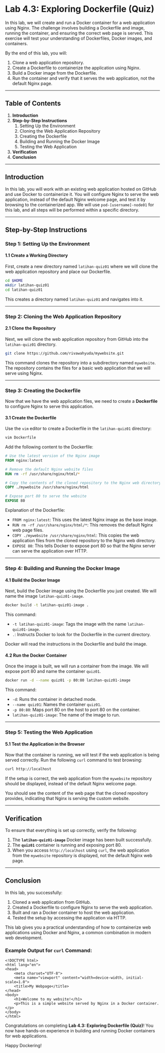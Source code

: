 # Lab 4.3: Exploring Dockerfile (Quiz)

In this lab, we will create and run a Docker container for a web application using Nginx. The challenge involves building a Dockerfile and image, running the container, and ensuring the correct web page is served. This exercise will test your understanding of Dockerfiles, Docker images, and containers.

By the end of this lab, you will:
1. Clone a web application repository.
2. Create a Dockerfile to containerize the application using Nginx.
3. Build a Docker image from the Dockerfile.
4. Run the container and verify that it serves the web application, not the default Nginx page.

---

## Table of Contents
1. **Introduction**
2. **Step-by-Step Instructions**
    1. Setting Up the Environment
    2. Cloning the Web Application Repository
    3. Creating the Dockerfile
    4. Building and Running the Docker Image
    5. Testing the Web Application
3. **Verification**
4. **Conclusion**

---

## Introduction

In this lab, you will work with an existing web application hosted on GitHub and use Docker to containerize it. You will configure Nginx to serve the web application, instead of the default Nginx welcome page, and test it by browsing to the containerized app. We will use `pod-[username]-node01` for this lab, and all steps will be performed within a specific directory.

---

## Step-by-Step Instructions

### Step 1: Setting Up the Environment

#### 1.1 Create a Working Directory

First, create a new directory named `latihan-quiz01` where we will clone the web application repository and place our Dockerfile.

```bash
cd $HOME
mkdir latihan-quiz01
cd latihan-quiz01
```

This creates a directory named `latihan-quiz01` and navigates into it.

---

### Step 2: Cloning the Web Application Repository

#### 2.1 Clone the Repository

Next, we will clone the web application repository from GitHub into the `latihan-quiz01` directory.

```bash
git clone https://github.com/rivawahyuda/mywebsite.git
```

This command clones the repository into a subdirectory named `mywebsite`. The repository contains the files for a basic web application that we will serve using Nginx.

---

### Step 3: Creating the Dockerfile

Now that we have the web application files, we need to create a **Dockerfile** to configure Nginx to serve this application.

#### 3.1 Create the Dockerfile

Use the `vim` editor to create a Dockerfile in the `latihan-quiz01` directory:

```bash
vim Dockerfile
```

Add the following content to the Dockerfile:

```Dockerfile
# Use the latest version of the Nginx image
FROM nginx:latest

# Remove the default Nginx website files
RUN rm -rf /usr/share/nginx/html/*

# Copy the contents of the cloned repository to the Nginx web directory
COPY ./mywebsite /usr/share/nginx/html

# Expose port 80 to serve the website
EXPOSE 80
```

Explanation of the Dockerfile:
- `FROM nginx:latest`: This uses the latest Nginx image as the base image.
- `RUN rm -rf /usr/share/nginx/html/*`: This removes the default Nginx web page files.
- `COPY ./mywebsite /usr/share/nginx/html`: This copies the web application files from the cloned repository to the Nginx web directory.
- `EXPOSE 80`: This tells Docker to expose port 80 so that the Nginx server can serve the application over HTTP.

---

### Step 4: Building and Running the Docker Image

#### 4.1 Build the Docker Image

Next, build the Docker image using the Dockerfile you just created. We will name the image `latihan-quiz01-image`.

```bash
docker build -t latihan-quiz01-image .
```

This command:
- `-t latihan-quiz01-image`: Tags the image with the name `latihan-quiz01-image`.
- `.`: Instructs Docker to look for the Dockerfile in the current directory.

Docker will read the instructions in the Dockerfile and build the image.

#### 4.2 Run the Docker Container

Once the image is built, we will run a container from the image. We will expose port 80 and name the container `quiz01`.

```bash
docker run -d --name quiz01 -p 80:80 latihan-quiz01-image
```

This command:
- `-d`: Runs the container in detached mode.
- `--name quiz01`: Names the container `quiz01`.
- `-p 80:80`: Maps port 80 on the host to port 80 on the container.
- `latihan-quiz01-image`: The name of the image to run.

---

### Step 5: Testing the Web Application

#### 5.1 Test the Application in the Browser

Now that the container is running, we will test if the web application is being served correctly. Run the following `curl` command to test browsing:

```bash
curl http://localhost
```

If the setup is correct, the web application from the `mywebsite` repository should be displayed, instead of the default Nginx welcome page.

You should see the content of the web page that the cloned repository provides, indicating that Nginx is serving the custom website.

---

## Verification

To ensure that everything is set up correctly, verify the following:
1. The **`latihan-quiz01-image`** Docker image has been built successfully.
2. The **`quiz01`** container is running and exposing port 80.
3. When you access `http://localhost` using `curl`, the web application from the `mywebsite` repository is displayed, not the default Nginx web page.

---

## Conclusion

In this lab, you successfully:
1. Cloned a web application from GitHub.
2. Created a Dockerfile to configure Nginx to serve the web application.
3. Built and ran a Docker container to host the web application.
4. Tested the setup by accessing the application via HTTP.

This lab gives you a practical understanding of how to containerize web applications using Docker and Nginx, a common combination in modern web development.

### Example Output for `curl` Command:

```
<!DOCTYPE html>
<html lang="en">
<head>
    <meta charset="UTF-8">
    <meta name="viewport" content="width=device-width, initial-scale=1.0">
    <title>My Webpage</title>
</head>
<body>
    <h1>Welcome to my website!</h1>
    <p>This is a simple website served by Nginx in a Docker container.</p>
</body>
</html>
```

Congratulations on completing **Lab 4.3: Exploring Dockerfile (Quiz)**! You now have hands-on experience in building and running Docker containers for web applications.

Happy Dockering!
